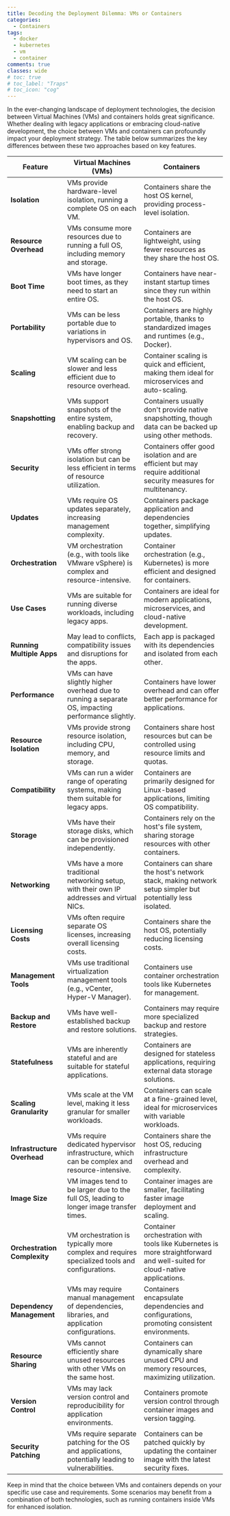 ```yaml
---
title: Decoding the Deployment Dilemma: VMs or Containers
categories:
  - Containers
tags:
  - docker
  - kubernetes
  - vm
  - container
comments: true
classes: wide
# toc: true
# toc_label: "Traps"
# toc_icon: "cog"
---
```


In the ever-changing landscape of deployment technologies, the decision between Virtual Machines (VMs) and containers holds great significance. Whether dealing with legacy applications or embracing cloud-native development, the choice between VMs and containers can profoundly impact your deployment strategy. The table below summarizes the key differences between these two approaches based on key features.

| Feature                      | Virtual Machines (VMs)                                                                              | Containers                                                                                                                |
| ---------------------------- | --------------------------------------------------------------------------------------------------- | ------------------------------------------------------------------------------------------------------------------------- |
| **Isolation**                | VMs provide hardware-level isolation, running a complete OS on each VM.                             | Containers share the host OS kernel, providing process-level isolation.                                                   |
| **Resource Overhead**        | VMs consume more resources due to running a full OS, including memory and storage.                  | Containers are lightweight, using fewer resources as they share the host OS.                                              |
| **Boot Time**                | VMs have longer boot times, as they need to start an entire OS.                                     | Containers have near-instant startup times since they run within the host OS.                                             |
| **Portability**              | VMs can be less portable due to variations in hypervisors and OS.                                   | Containers are highly portable, thanks to standardized images and runtimes (e.g., Docker).                                |
| **Scaling**                  | VM scaling can be slower and less efficient due to resource overhead.                               | Container scaling is quick and efficient, making them ideal for microservices and auto-scaling.                           |
| **Snapshotting**             | VMs support snapshots of the entire system, enabling backup and recovery.                           | Containers usually don't provide native snapshotting, though data can be backed up using other methods.                   |
| **Security**                 | VMs offer strong isolation but can be less efficient in terms of resource utilization.              | Containers offer good isolation and are efficient but may require additional security measures for multitenancy.          |
| **Updates**                  | VMs require OS updates separately, increasing management complexity.                                | Containers package application and dependencies together, simplifying updates.                                            |
| **Orchestration**            | VM orchestration (e.g., with tools like VMware vSphere) is complex and resource-intensive.          | Container orchestration (e.g., Kubernetes) is more efficient and designed for containers.                                 |
| **Use Cases**                | VMs are suitable for running diverse workloads, including legacy apps.                              | Containers are ideal for modern applications, microservices, and cloud-native development.                                |
| **Running Multiple Apps**    | May lead to conflicts, compatibility issues and disruptions for the apps.                           | Each app is packaged with its dependencies and isolated from each other.                                                  |
| **Performance**              | VMs can have slightly higher overhead due to running a separate OS, impacting performance slightly. | Containers have lower overhead and can offer better performance for applications.                                         |
| **Resource Isolation**       | VMs provide strong resource isolation, including CPU, memory, and storage.                          | Containers share host resources but can be controlled using resource limits and quotas.                                   |
| **Compatibility**            | VMs can run a wider range of operating systems, making them suitable for legacy apps.               | Containers are primarily designed for Linux-based applications, limiting OS compatibility.                                |
| **Storage**                  | VMs have their storage disks, which can be provisioned independently.                               | Containers rely on the host's file system, sharing storage resources with other containers.                               |
| **Networking**               | VMs have a more traditional networking setup, with their own IP addresses and virtual NICs.         | Containers can share the host's network stack, making network setup simpler but potentially less isolated.                |
| **Licensing Costs**          | VMs often require separate OS licenses, increasing overall licensing costs.                         | Containers share the host OS, potentially reducing licensing costs.                                                       |
| **Management Tools**         | VMs use traditional virtualization management tools (e.g., vCenter, Hyper-V Manager).               | Containers use container orchestration tools like Kubernetes for management.                                              |
| **Backup and Restore**       | VMs have well-established backup and restore solutions.                                             | Containers may require more specialized backup and restore strategies.                                                    |
| **Statefulness**             | VMs are inherently stateful and are suitable for stateful applications.                             | Containers are designed for stateless applications, requiring external data storage solutions.                            |
| **Scaling Granularity**      | VMs scale at the VM level, making it less granular for smaller workloads.                           | Containers can scale at a fine-grained level, ideal for microservices with variable workloads.                            |
| **Infrastructure Overhead**  | VMs require dedicated hypervisor infrastructure, which can be complex and resource-intensive.       | Containers share the host OS, reducing infrastructure overhead and complexity.                                            |
| **Image Size**               | VM images tend to be larger due to the full OS, leading to longer image transfer times.             | Container images are smaller, facilitating faster image deployment and scaling.                                           |
| **Orchestration Complexity** | VM orchestration is typically more complex and requires specialized tools and configurations.       | Container orchestration with tools like Kubernetes is more straightforward and well-suited for cloud-native applications. |
| **Dependency Management**    | VMs may require manual management of dependencies, libraries, and application configurations.       | Containers encapsulate dependencies and configurations, promoting consistent environments.                                |
| **Resource Sharing**         | VMs cannot efficiently share unused resources with other VMs on the same host.                      | Containers can dynamically share unused CPU and memory resources, maximizing utilization.                                 |
| **Version Control**          | VMs may lack version control and reproducibility for application environments.                      | Containers promote version control through container images and version tagging.                                          |
| **Security Patching**        | VMs require separate patching for the OS and applications, potentially leading to vulnerabilities.  | Containers can be patched quickly by updating the container image with the latest security fixes.                         |

Keep in mind that the choice between VMs and containers depends on your specific use case and requirements. Some scenarios may benefit from a combination of both technologies, such as running containers inside VMs for enhanced isolation.
